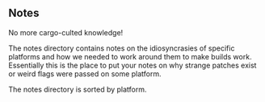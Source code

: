 Notes
---

No more cargo-culted knowledge!

The notes directory contains notes on the idiosyncrasies of specific platforms and how we needed to work around them to make builds work.  Essentially this is the place to put your notes on why strange patches exist or weird flags were passed on some platform.

The notes directory is sorted by platform.
